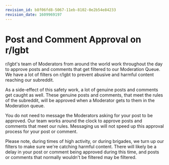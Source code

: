 ```yaml
---
revision_id: b8f06fd8-5067-11eb-8102-0e2b54e84233
revision_date: 1609969197
---
```


# Post and Comment Approval on r/lgbt

r/lgbt's team of Moderators from around the world work throughout the day to approve posts and comments that get filtered to our Moderation Queue. We have a lot of filters on r/lgbt to prevent abusive and harmful content reaching our subreddit. 

As a side-effect of this safety work, a lot of genuine posts and comments get caught as well. These genuine posts and comments, that meet the rules of the subreddit, will be approved when a Moderator gets to them in the Moderation queue. 

You do not need to message the Moderators asking for your post to be approved. Our team works around the clock to approve posts and comments that meet our rules. Messaging us will not speed up this approval process for your post or comment.

Please note, during times of high activity, or during brigades, we turn up our filters to make sure we're catching harmful content. There will likely be a delay in your post or comment being approved during this time, and posts or comments that normally wouldn't be filtered may be filtered.